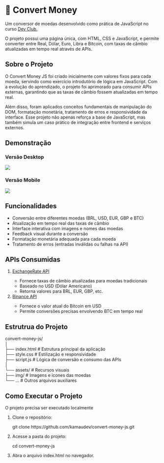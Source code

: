 <h1>💱 Convert Money</h1>
<p>Um conversor de moedas desenvolvido como prática de JavaScript no curso <a href="https://www.devclub.com.br/">Dev Club.</a></p>
<p>O projeto possui uma página única, com HTML, CSS e JavaScript, e permite converter entre Real, Dólar, Euro, Libra e Bitcoin, com taxas de câmbio atualizadas em tempo real através de APIs.</p>
<h2>Sobre o Projeto</h2>
<p>O Convert Money JS foi criado inicialmente com valores fixos para cada moeda, servindo como exercício introdutório de lógica em JavaScript.
Com a evolução do aprendizado, o projeto foi aprimorado para consumir APIs externas, garantindo que as taxas de câmbio fossem atualizadas em tempo real.</p>
<p>Além disso, foram aplicados conceitos fundamentais de manipulação do DOM, formatação monetária, tratamento de erros e responsividade da interface.
Esse projeto não apenas reforça a base de JavaScript, mas também simula um caso prático de integração entre frontend e serviços externos.</p>
<h2>Demonstração</h2>
<h3>Versão Desktop</h3>
<p><img src="https://github.com/kamaudev/convert-money-js/blob/master/assets/Demonstra%C3%A7%C3%A3o/Demonstra%C3%A7%C3%A3o%20Desktop.png?raw=true"></p>
<h3>Versão Mobile</h3>
<p><img src="https://github.com/kamaudev/convert-money-js/blob/master/assets/Demonstra%C3%A7%C3%A3o/Demosntra%C3%A7%C3%A3o%20Mobile.png"></p>
<h2>Funcionalidades</h2>
<ul>
<li> Conversão entre diferentes moedas (BRL, USD, EUR, GBP e BTC)</li>
<li> Atualização em tempo real das taxas de câmbio</li>
<li> Interface interativa com imagens e nomes das moedas</li>
<li> Feedback visual durante a conversão</li>
<li> Formatação monetária adequada para cada moeda</li>
<li> Tratamento de erros (entradas inválidas ou falhas na API)</li>
</ul>
<h2>APIs Consumidas</h2>
<ol>
<li><a href="https://www.exchangerate-api.com/">ExchangeRate API</a></li>
<ul>
<li>Fornece taxas de câmbio atualizadas para moedas tradicionais</li>
<li>Baseado no USD (Dólar Americano)</li>
<li>Retorna valores para BRL, EUR, GBP, etc.</li>
</ul>
<li><a href="https://www.binance.com/en/binance-api">Binance API</a></li>
<ul>
<li>Fornece o valor atual do Bitcoin em USD</li>
<li>Permite conversões precisas envolvendo BTC em tempo real</li>
</ul>
</ol>
<h2>Estrutrua do Projeto</h2>
<p>convert-money-js/<br>
│<br>
├── index.html        # Estrutura principal da aplicação<br>
├── style.css         # Estilização e responsividade<br>
├── script.js         # Lógica de conversão e consumo das APIs<br>
│<br>
└── assets/           # Recursos visuais<br>
    ├── img/          # Imagens e ícones das moedas<br>
    └── ...           # Outros arquivos auxiliares<br>
</p>
<h2>Como Executar o Projeto</h2>
<p>O projeto precisa ser executado localmente</p>
<ol>
  <li>Clone o repositório:
  <p>git clone https://github.com/kamaudev/convert-money-js.git</p></li>
  <li>Acesse a pasta do projeto:
  <p>cd convert-money-js</p></li>
  <li>Abra o arquivo index.html no navegador.</li>
</ol>
